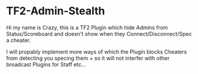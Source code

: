 # TF2-Admin-Stealth
Hi my name is Crazy, this is a TF2 Plugin which hide Admins from Status/Scoreboard and doesn't show when they Connect/Disconnect/Spec a cheater.

I will propably implement more ways of which the Plugin blocks Cheaters from detecting you specing them + so it will not interfer with other broadcast Plugins for Staff etc...
